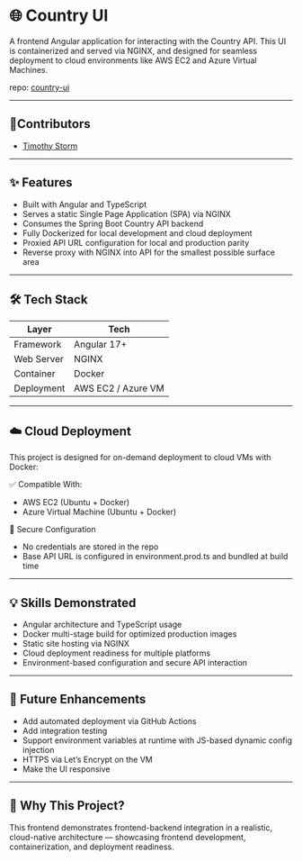 # 🌐 Country UI

A frontend Angular application for interacting with the Country API. This UI is containerized and served via NGINX, and designed for seamless deployment to cloud environments like AWS EC2 and Azure Virtual Machines.

repo: [country-ui](https://github.com/timothystorm/country-ui)

---

## 👷Contributors

- [Timothy Storm](mailto:timothystorm@gmail.com)

---

## ✨ Features

- Built with Angular and TypeScript
- Serves a static Single Page Application (SPA) via NGINX
- Consumes the Spring Boot Country API backend
- Fully Dockerized for local development and cloud deployment
- Proxied API URL configuration for local and production parity
- Reverse proxy with NGINX into API for the smallest possible surface area

---

## 🛠️ Tech Stack

| Layer      | Tech               |
|------------|--------------------|
| Framework  | Angular 17+        |
| Web Server | NGINX              |
| Container  | Docker             |
| Deployment | AWS EC2 / Azure VM |

---

## ☁️ Cloud Deployment

This project is designed for on-demand deployment to cloud VMs with Docker:

✅ Compatible With:

- AWS EC2 (Ubuntu + Docker)
- Azure Virtual Machine (Ubuntu + Docker)

🔐 Secure Configuration

- No credentials are stored in the repo
- Base API URL is configured in environment.prod.ts and bundled at build time

--- 

## 💡 Skills Demonstrated

- Angular architecture and TypeScript usage
- Docker multi-stage build for optimized production images
- Static site hosting via NGINX
- Cloud deployment readiness for multiple platforms
- Environment-based configuration and secure API interaction

---

## 🚧 Future Enhancements

- Add automated deployment via GitHub Actions
- Add integration testing
- Support environment variables at runtime with JS-based dynamic config injection
- HTTPS via Let’s Encrypt on the VM
- Make the UI responsive

---

## 🧠 Why This Project?

This frontend demonstrates frontend-backend integration in a realistic, cloud-native
architecture — showcasing frontend development, containerization, and deployment readiness.
